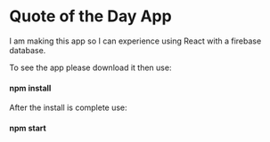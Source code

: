 # Quote of the Day App

I am making this app so I can experience using React with a firebase database.

To see the app please download it then use:
#### npm install
After the install is complete use:
#### npm start

